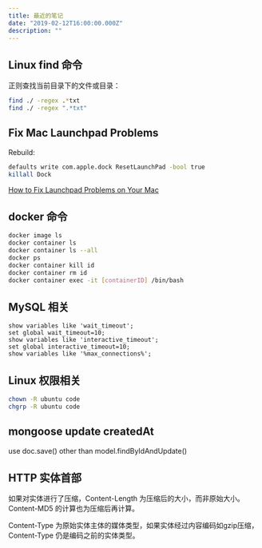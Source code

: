 ```yaml
---
title: 最近的笔记
date: "2019-02-12T16:00:00.000Z"
description: ""
---
```


## Linux find 命令

正则查找当前目录下的文件或目录：

```bash
find ./ -regex .*txt
find ./ -regex ".*txt"
```

## Fix Mac Launchpad Problems

Rebuild:

```bash
defaults write com.apple.dock ResetLaunchPad -bool true
killall Dock
```

[How to Fix Launchpad Problems on Your Mac](https://www.lifewire.com/fix-launchpad-problems-in-os-x-2259966)

## docker 命令

```bash
docker image ls
docker container ls
docker container ls --all
docker ps
docker container kill id
docker container rm id
docker container exec -it [containerID] /bin/bash
```

## MySQL 相关

```
show variables like 'wait_timeout';
set global wait_timeout=10;
show variables like 'interactive_timeout';
set global interactive_timeout=10;
show variables like '%max_connections%';
```

## Linux 权限相关

```bash
chown -R ubuntu code
chgrp -R ubuntu code
```

## mongoose update createdAt

use doc.save() other than model.findByIdAndUpdate()

## HTTP 实体首部

如果对实体进行了压缩，Content-Length 为压缩后的大小，而非原始大小。Content-MD5 的计算也为压缩后再计算。

Content-Type 为原始实体主体的媒体类型，如果实体经过内容编码如gzip压缩，Content-Type 仍是编码之前的实体类型。